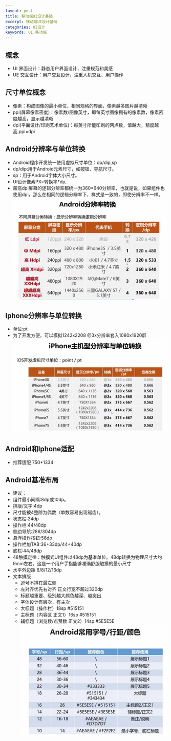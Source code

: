 ```yaml
---
layout: post
title: 移动端UI设计基础
excerpt: 移动端UI设计基础
categories: UI设计
keywords: UI,移动端
---
```

## 概念
- UI 界面设计：静态用户界面设计，注重规范和美感
- UE 交互设计：用户交互设计，注重人机交互、用户操作

## 尺寸单位概念
- 像素：构成图像的最小单位，相同规格的界面，像素越多图片越清晰
- ppi(屏幕像素密度)：像素数/图像英寸，即每英寸图像拥有的像素数，像素密度越高，显示越清晰
- dpi(平面设计/印刷艺术单位)：每英寸所能印刷的网点数，值越大，精度越高,ppi=dpi

## Android分辨率与单位转换
- Android程序开发统一使用虚拟尺寸单位：dp/dip,sp
- dp/dip:用于Android元素尺寸，如按钮、导航尺寸。
- sp：用于Android字体大小尺寸。
- UI设计像素PX=转换率*dp,
- 超高dpi屏幕的逻辑分辨率都统一为360*640分辨率，也就是说，如果组件也使用dpi，那么在相同的逻辑分辨率下，样式是一致的，即使分辨率不一样。
![](/images/posts/ui/ui-phone-base2.png)

## Iphone分辨率与单位转换
- 单位:pt
- 为了开发方便，可以模拟1242x2208 @3x分辨率套入1080x1920屏
![](/images/posts/ui/ui-phone-base3.png)

## Android和Iphone适配
- 推荐适配 750*1334

## Android基准布局
- 建议：
- 组件最小间隔:8dp或10dp。
- 排版/文字:4dp
- 尺寸能被4整除为偶数（单数容易出现锯齿）。
- 状态栏:24dp  
- 操作栏:44/48dp  
- 侧边导航:286/304dp  
- 悬浮操作按钮:56dp  
- 操作栏加TAB:36+33dp/44+40dp
- 底栏:44/48dp
- 48触摸定律：触摸式UI组件以48dp为基准单位。48dp转换为物理尺寸大约9mm左右。这是一个用户手指能够准确舒服触摸的最小尺寸
- 水平外边距  6/8/12/16dp
- 文本排版
    - 逗号不排在最左侧  
    - 左对齐优先右对齐 正文行宽不超过320dp
    - 标题越重要、级别越大颜色越深、越突出
    - 字体设计有层次，有主次
    - 大标题（操作栏）18sp #515151
    - 主标题（内容区 正文1）16sp #515151
    - 辅标题（浏览数/点赞数 正文2）14sp #5E5E5E
![](/images/posts/ui/ui-phone-base1.png)





